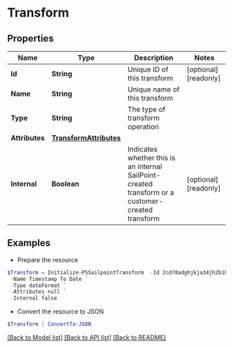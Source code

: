 # Transform
## Properties

Name | Type | Description | Notes
------------ | ------------- | ------------- | -------------
**Id** | **String** | Unique ID of this transform | [optional] [readonly] 
**Name** | **String** | Unique name of this transform | 
**Type** | **String** | The type of transform operation | 
**Attributes** | [**TransformAttributes**](TransformAttributes.md) |  | 
**Internal** | **Boolean** | Indicates whether this is an internal SailPoint-created transform or a customer-created transform | [optional] [readonly] 

## Examples

- Prepare the resource
```powershell
$Transform = Initialize-PSSailpointTransform  -Id 2cd78adghjkja34jh2b1hkjhasuecd `
 -Name Timestamp To Date `
 -Type dateFormat `
 -Attributes null `
 -Internal false
```

- Convert the resource to JSON
```powershell
$Transform | ConvertTo-JSON
```

[[Back to Model list]](../README.md#documentation-for-models) [[Back to API list]](../README.md#documentation-for-api-endpoints) [[Back to README]](../README.md)

